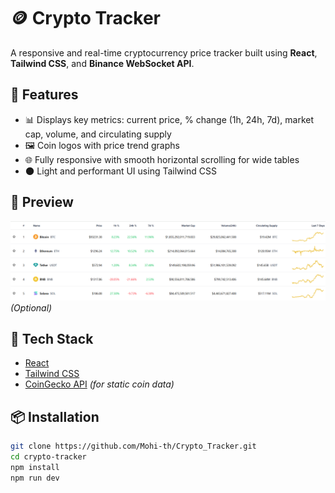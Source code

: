 # 🪙 Crypto  Tracker

A responsive and real-time cryptocurrency price tracker built using **React**, **Tailwind CSS**, and **Binance WebSocket API**.

## 🚀 Features

- 📊 Displays key metrics: current price, % change (1h, 24h, 7d), market cap, volume, and circulating supply
- 🖼 Coin logos with price trend graphs
- 🌐 Fully responsive with smooth horizontal scrolling for wide tables
- 🌑 Light and performant UI using Tailwind CSS

## 📸 Preview

![Crypto Price Tracker Screenshot](./screenshot.png) *(Optional)*

## 🔧 Tech Stack

- [React](https://reactjs.org/)
- [Tailwind CSS](https://tailwindcss.com/)
- [CoinGecko API](https://www.coingecko.com/en/api) *(for static coin data)*

## 📦 Installation

```bash
git clone https://github.com/Mohi-th/Crypto_Tracker.git
cd crypto-tracker
npm install
npm run dev
